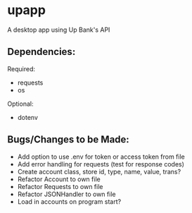 # upapp
A desktop app using Up Bank's API

## Dependencies:
Required:
- requests
- os

Optional:
- dotenv

## Bugs/Changes to be Made:
- Add option to use .env for token or access token from file
- Add error handling for requests (test for response codes)
- Create account class, store id, type, name, value, trans?
- Refactor Account to own file
- Refactor Requests to own file
- Refactor JSONHandler to own file
- Load in accounts on program start?